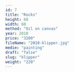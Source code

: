 ```yaml
---
id: 7
title: "Rocks"
height: 60
width: 60
method: "Oil on canvas"
year: 2010
price: "3200"
fileName: "2010-klipper.jpg"
medie: "painting"
draft: "false"
slug: "klipper"
weight: "220"
---
```

